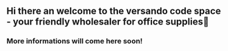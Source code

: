 ## Hi there an welcome to the versando code space - your friendly wholesaler for office supplies👋
### More informations will come here soon!
